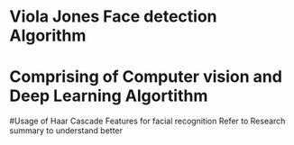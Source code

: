 # Viola Jones Face detection Algorithm
# Comprising of Computer vision and Deep Learning  Algortithm

#Usage of Haar Cascade Features for facial recognition
Refer to Research summary to understand better
